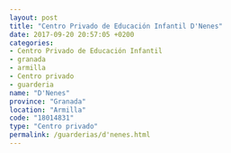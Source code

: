 ```yaml
---
layout: post
title: "Centro Privado de Educación Infantil D'Nenes"
date: 2017-09-20 20:57:05 +0200
categories:
- Centro Privado de Educación Infantil
- granada
- armilla
- Centro privado
- guarderia
name: "D'Nenes"
province: "Granada"
location: "Armilla"
code: "18014831"
type: "Centro privado"
permalink: /guarderias/d'nenes.html
---
```


